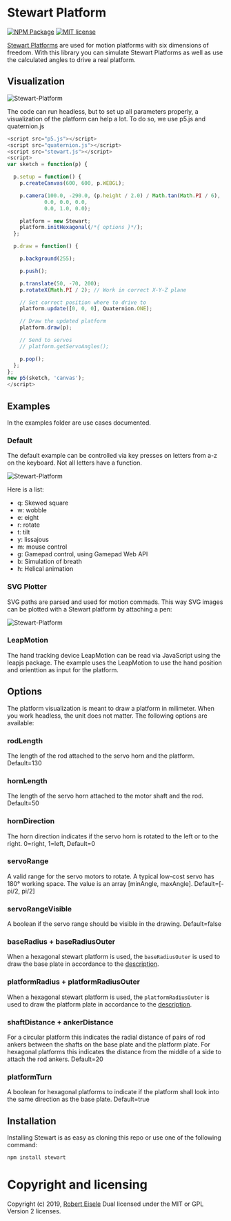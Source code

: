 # Stewart Platform

[![NPM Package](https://nodei.co/npm-dl/stewart.png?months=6&height=1)](https://npmjs.org/package/stewart)
[![MIT license](http://img.shields.io/badge/license-MIT-brightgreen.svg)](http://opensource.org/licenses/MIT)

[Stewart Platforms](http://www.xarg.org/paper/inverse-kinematics-of-a-stewart-platform/) are used for motion platforms with six dimensions of freedom. With this library you can simulate Stewart Platforms as well as use the calculated angles to drive a real platform.

## Visualization

![Stewart-Platform](https://github.com/infusion/Stewart/blob/master/res/stewart-platform.png?raw=true "Stewart Platform Visualization")

The code can run headless, but to set up all parameters properly, a visualization of the platform can help a lot. To do so, we use p5.js and quaternion.js

```js
<script src="p5.js"></script>
<script src="quaternion.js"></script>
<script src="stewart.js"></script>
<script>
var sketch = function(p) {

  p.setup = function() {
    p.createCanvas(600, 600, p.WEBGL);

    p.camera(100.0, -290.0, (p.height / 2.0) / Math.tan(Math.PI / 6),
            0.0, 0.0, 0.0,
            0.0, 1.0, 0.0);

    platform = new Stewart;
    platform.initHexagonal(/*{ options }*/);
  };

  p.draw = function() {

    p.background(255);

    p.push();

    p.translate(50, -70, 200);
    p.rotateX(Math.PI / 2); // Work in correct X-Y-Z plane

    // Set correct position where to drive to
    platform.update([0, 0, 0], Quaternion.ONE);

    // Draw the updated platform
    platform.draw(p);

    // Send to servos
    // platform.getServoAngles();

    p.pop();
  };
};
new p5(sketch, 'canvas');
</script>
```

## Examples

In the examples folder are use cases documented.

### Default

The default example can be controlled via key presses on letters from a-z on the keyboard. Not all letters have a function. 

![Stewart-Platform](https://github.com/infusion/Stewart/blob/master/res/stewart-platform-helix.png?raw=true "Stewart Platform Helix Plot")

Here is a list:

- q: Skewed square
- w: wobble
- e: eight
- r: rotate
- t: tilt
- y: lissajous
- m: mouse control
- g: Gamepad control, using Gamepad Web API
- b: Simulation of breath
- h: Helical animation

### SVG Plotter

SVG paths are parsed and used for motion commads. This way SVG images can be plotted with a Stewart platform by attaching a pen:

![Stewart-Platform](https://github.com/infusion/Stewart/blob/master/res/stewart-platform-github.png?raw=true "Stewart Platform Github Plot")



### LeapMotion

The hand tracking device LeapMotion can be read via JavaScript using the leapjs package. The example uses the LeapMotion to use the hand position and orienttion as input for the platform.



## Options

The platform visualization is meant to draw a platform in milimeter. When you work headless, the unit does not matter. The following options are available:

### rodLength

The length of the rod attached to the servo horn and the platform. Default=130

### hornLength

The length of the servo horn attached to the motor shaft and the rod. Default=50

### hornDirection

The horn direction indicates if the servo horn is rotated to the left or to the right. 0=right, 1=left, Default=0

### servoRange

A valid range for the servo motors to rotate. A typical low-cost servo has 180° working space. The value is an array [minAngle, maxAngle]. Default=[-pi/2, pi/2]

### servoRangeVisible

A boolean if the servo range should be visible in the drawing. Default=false

### baseRadius + baseRadiusOuter

When a hexagonal stewart platform is used, the `baseRadiusOuter` is used to draw the base plate in accordance to the [description](https://www.xarg.org/paper/inverse-kinematics-of-a-stewart-platform/).

### platformRadius + platformRadiusOuter

When a hexagonal stewart platform is used, the `platformRadiusOuter` is used to draw the platform plate in accordance to the [description](https://www.xarg.org/paper/inverse-kinematics-of-a-stewart-platform/).

### shaftDistance + ankerDistance

For a circular platform this indicates the radial distance of pairs of rod ankers between the shafts on the base plate and the platform plate. For hexagonal platforms this indicates the distance from the middle of a side to attach the rod ankers. Default=20

### platformTurn

A boolean for hexagonal platforms to indicate if the platform shall look into the same direction as the base plate. Default=true



## Installation

Installing Stewart is as easy as cloning this repo or use one of the following command:

```
npm install stewart
```




Copyright and licensing
===
Copyright (c) 2019, [Robert Eisele](https://www.xarg.org/)
Dual licensed under the MIT or GPL Version 2 licenses.
